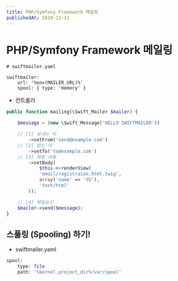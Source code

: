 ```yaml
---
title: PHP/Symfony Framework 메일링
publishedAt: 2019-12-31
---
```


# PHP/Symfony Framework 메일링

```
# swiftmailer.yaml

swiftmailer:
    url: '%env(MAILER_URL)%'
    spool: { type: 'memory' }
```

-   컨트롤러

```php
public function mailing(\Swift_Mailer $mailer) {

    $message = (new \Swift_Message('HELLO SWIFTMAILER'))

    // [1] 보내는 이
        ->setFrom('send@example.com')
    // [2] 받는 이
        ->setTo('to@example.com')
    // [3] 메일 내용
        ->setBody(
            $this->>renderView(
            'email/registraion.html.twig',
            array('name' => 'YU'),
            'text/html'
        ));

    // [4] 메일송신
    $mailer->send($message);
}
```

## 스풀링 (Spooling) 하기!

-   swiftmailer.yaml

```php
spool:
    type: file
    path: '%kernel.project_dir%/var/spool'
```
